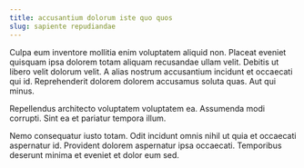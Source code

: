 ```yaml
---
title: accusantium dolorum iste quo quos
slug: sapiente repudiandae
---
```


Culpa eum inventore mollitia enim voluptatem aliquid non. Placeat eveniet quisquam ipsa dolorem totam aliquam recusandae ullam velit. Debitis ut libero velit dolorum velit. A alias nostrum accusantium incidunt et occaecati qui id. Reprehenderit dolorem dolorem accusamus soluta quas. Aut qui minus.

Repellendus architecto voluptatem voluptatem ea. Assumenda modi corrupti. Sint ea et pariatur tempora illum.

Nemo consequatur iusto totam. Odit incidunt omnis nihil ut quia et occaecati aspernatur id. Provident dolorem aspernatur ipsa occaecati. Temporibus deserunt minima et eveniet et dolor eum sed.
